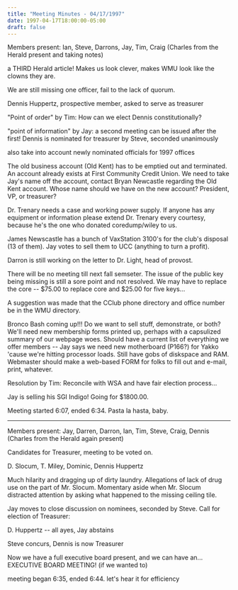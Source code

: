 ```yaml
---
title: "Meeting Minutes - 04/17/1997"
date: 1997-04-17T18:00:00-05:00
draft: false
---
```


Members present: Ian, Steve, Darrons, Jay, Tim, Craig
 (Charles from the Herald present and taking notes)

a THIRD Herald article! Makes us look clever, makes WMU look like the clowns 
they are.

We are still missing one officer, fail to the lack of quorum.

Dennis Huppertz, prospective member, asked to serve as treasurer

"Point of order" by Tim: How can we elect Dennis constitutionally? 

"point of information" by Jay: a second meeting can be issued after the
first! Dennis is nominated for treasurer by Steve, seconded unanimously

also take into account newly nominated officials for 1997 offices

The old business account (Old Kent) has to be emptied out and terminated.
An account already exists at First Community Credit Union. We need to take
Jay's name off the account, contact Bryan Newcastle regarding the Old Kent
account. Whose name should we have on the new account? President, VP, or
treasurer?

Dr. Trenary needs a case and working power supply. If anyone has any
equipment or information please extend Dr. Trenary every courtesy, because
he's the one who donated coredump/wiley to us.

James Newscastle has a bunch of VaxStation 3100's for the club's disposal (13
of them). Jay votes to sell them to UCC (anything to turn a profit).

Darron is still working on the letter to Dr. Light, head of provost.

There will be no meeting till next fall semseter. The issue of the public
key being missing is still a sore point and not resolved. We may have to
replace the core -- $75.00 to replace core and $25.00 for five keys...
  
A suggestion was made that the CClub phone directory and office number be
in the WMU directory.

Bronco Bash coming up!!! Do we want to sell stuff, demonstrate, or both?
We'll need new membership forms printed up, perhaps with a capsulized
summary of our webpage woes. Should have a current list of everything we
offer members -- Jay says we need new motherboard (P166?) for Yakko 'cause
we're hitting processor loads. Still have gobs of diskspace and RAM.
Webmaster should make a web-based FORM for folks to fill out and e-mail,
print, whatever.

Resolution by Tim: Reconcile with WSA and have fair election process...

Jay is selling his SGI Indigo! Going for $1800.00.

Meeting started 6:07, ended 6:34. Pasta la hasta, baby. 

---

Members present: Jay, Darren, Darron, Ian, Tim, Steve, Craig, Dennis
 (Charles from the Herald again present)

Candidates for Treasurer, meeting to be voted on.

D. Slocum, T. Miley, Dominic, Dennis Huppertz

Much hilarity and dragging up of dirty laundry. Allegations of lack of drug
use on the part of Mr. Slocum. Momentary aside when Mr. Slocum distracted
attention by asking what happened to the missing ceiling tile.

Jay moves to close discussion on nominees, seconded by Steve. Call for
election of Treasurer:

D. Huppertz -- all ayes, Jay abstains

Steve concurs, Dennis is now Treasurer

Now we have a full executive board present, and we can have an...
EXECUTIVE BOARD MEETING! (if we wanted to)

meeting began 6:35, ended 6:44. let's hear it for efficiency

